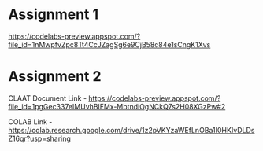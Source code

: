 # Assignment 1
https://codelabs-preview.appspot.com/?file_id=1nMwpfvZpc8Tt4CcJZagSg6e9CjB58c84e1sCngK1Xvs

# Assignment 2
CLAAT Document Link - https://codelabs-preview.appspot.com/?file_id=1pgGec337eIMUvhBlFMx-MbtndiOgNCkQ7s2H08XGzPw#2

COLAB Link - https://colab.research.google.com/drive/1z2pVKYzaWEfLnOBa1I0HKIvDLDsZ16qr?usp=sharing

